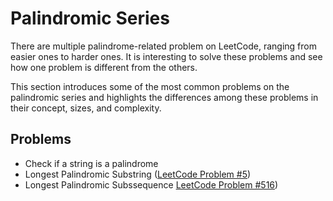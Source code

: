 # Palindromic Series

There are multiple palindrome-related problem on LeetCode, ranging from easier ones to harder ones. It is interesting to solve these problems and see how one problem is different from the others. 

This section introduces some of the most common problems on the palindromic series and highlights the differences among these problems in their concept, sizes, and complexity. 

## Problems

* Check if a string is a palindrome
* Longest Palindromic Substring ([LeetCode Problem #5](https://leetcode.com/problems/longest-palindromic-substring/))
* Longest Palindromic Subssequence [LeetCode Problem #516](https://leetcode.com/problems/longest-palindromic-subsequence/))
